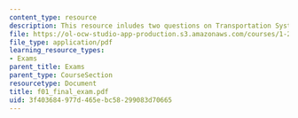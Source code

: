```yaml
---
content_type: resource
description: This resource inludes two questions on Transportation Systems.
file: https://ol-ocw-studio-app-production.s3.amazonaws.com/courses/1-221j-transportation-systems-fall-2004/3f403684977d465ebc58299083d70665_f01_final_exam.pdf
file_type: application/pdf
learning_resource_types:
- Exams
parent_title: Exams
parent_type: CourseSection
resourcetype: Document
title: f01_final_exam.pdf
uid: 3f403684-977d-465e-bc58-299083d70665
---
```

